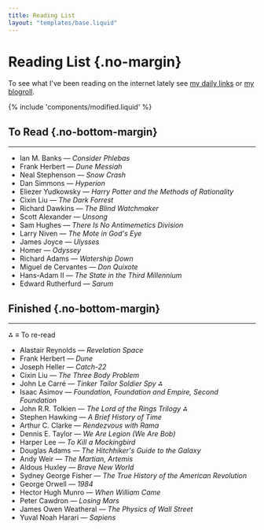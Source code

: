 ```yaml
---
title: Reading List
layout: "templates/base.liquid"
---
```


# Reading List {.no-margin}

To see what I've been reading on the internet lately see [my daily links](/daily)
or [my blogroll](/misc#blogs-i-visit).

<div>{% include 'components/modified.liquid' %}</div>

## To Read {.no-bottom-margin}
---
* Ian M. Banks — *Consider Phlebas*
* Frank Herbert — *Dune Messiah*
* Neal Stephenson — *Snow Crash*
* Dan Simmons — *Hyperion*
* Eliezer Yudkowsky — *Harry Potter and the Methods of Rationality*
* Cixin Liu — *The Dark Forrest*
* Richard Dawkins — *The Blind Watchmaker*
* Scott Alexander — *Unsong*
* Sam Hughes — *There Is No Antimemetics Division*
* Larry Niven — *The Mote in God's Eye*
* James Joyce — *Ulysses*
* Homer — *Odyssey*
* Richard Adams — *Watership Down*
* Miguel de Cervantes — *Don Quixote*
* Hans-Adam II — *The State in the Third Millennium*
* Edward Rutherfurd — *Sarum*

## Finished {.no-bottom-margin}
---
⁂ ≡ To re-read
* Alastair Reynolds — *Revelation Space*
* Frank Herbert — *Dune*
* Joseph Heller — *Catch-22*
* Cixin Liu — *The Three Body Problem*
* John Le Carré — *Tinker Tailor Soldier Spy ⁂*
* Isaac Asimov — *Foundation, Foundation and Empire, Second Foundation*
* John R.R. Tolkien — *The Lord of the Rings Trilogy ⁂*
* Stephen Hawking — *A Brief History of Time*
* Arthur C. Clarke — *Rendezvous with Rama*
* Dennis E. Taylor — *We Are Legion (We Are Bob)*
* Harper Lee — *To Kill a Mockingbird*
* Douglas Adams — *The Hitchhiker's Guide to the Galaxy*
* Andy Weir — *The Martian, Artemis*
* Aldous Huxley — *Brave New World*
* Sydney George Fisher — *The True History of the American Revolution*
* George Orwell — *1984*
* Hector Hugh Munro — *When William Came*
* Peter Cawdron — *Losing Mars*
* James Owen Weatheral — *The Physics of Wall Street*
* Yuval Noah Harari — *Sapiens*
